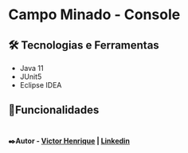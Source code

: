 # Campo Minado - Console 
## 

##  🛠️ Tecnologias e Ferramentas

* Java 11
* JUnit5
* Eclipse IDEA

## 🔎Funcionalidades


#

#### ✒️Autor - [Victor Henrique](https://github.com/viccttor) | [Linkedin](https://www.linkedin.com/in/viccttor/)
#


